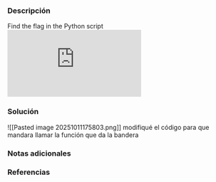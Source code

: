 ### Descripción 
Find the flag in the Python script![Download Python script](https://artifacts.picoctf.net/c/35/serpentine.py)
### Solución 
![[Pasted image 20251011175803.png]]
modifiqué el código para que mandara llamar la función que da la bandera
### Notas adicionales
### Referencias